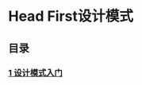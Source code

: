 Head First设计模式
==========

目录
----

### [1 设计模式入门](https://github.com/jimmysuncpt/DesignPatterns/tree/master/src/com/jimmysun/designpatterns/base)<br />
